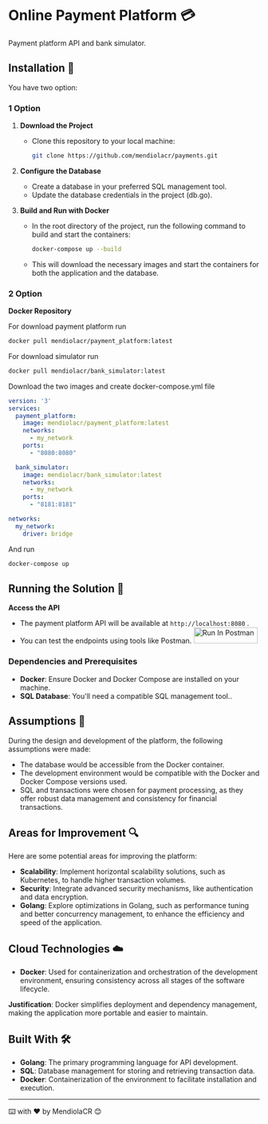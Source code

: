 # Online Payment Platform 💳

Payment platform API and bank simulator.

## Installation 🔧

You have two option:
### 1 Option
1. **Download the Project**
   - Clone this repository to your local machine:
     ```bash
     git clone https://github.com/mendiolacr/payments.git
     ```

2. **Configure the Database**
   - Create a database in your preferred SQL management tool.
   - Update the database credentials in the project (db.go).

3. **Build and Run with Docker**
   - In the root directory of the project, run the following command to build and start the containers:
     ```bash
     docker-compose up --build
     ```
   - This will download the necessary images and start the containers for both the application and the database.

### 2 Option
**Docker Repository**

For download payment platform run
 ```bash
docker pull mendiolacr/payment_platform:latest
 ```

For download simulator run
 ```bash
docker pull mendiolacr/bank_simulator:latest
 ```

Download the two images and create docker-compose.yml file 

```docker-compose.yml
version: '3'
services:
  payment_platform:
    image: mendiolacr/payment_platform:latest
    networks:
      - my_network
    ports:
      - "8080:8080"

  bank_simulator:
    image: mendiolacr/bank_simulator:latest
    networks:
      - my_network
    ports:
      - "8181:8181"

networks:
  my_network:
    driver: bridge
```

And run
```bash
docker-compose up 
```

## Running the Solution 🚀

**Access the API**
   - The payment platform API will be available at `http://localhost:8080` .
   - You can test the endpoints using tools like Postman.
[<img src="https://run.pstmn.io/button.svg" alt="Run In Postman" style="width: 128px; height: 32px;">](https://god.gw.postman.com/run-collection/5205075-a0612109-f5a2-4919-aa48-37cca8af6b78?action=collection%2Ffork&source=rip_markdown&collection-url=entityId%3D5205075-a0612109-f5a2-4919-aa48-37cca8af6b78%26entityType%3Dcollection%26workspaceId%3Df326ae33-2888-45af-b1fe-04ddc953c1e1)

### Dependencies and Prerequisites

- **Docker**: Ensure Docker and Docker Compose are installed on your machine.
- **SQL Database**: You'll need a compatible SQL management tool..

## Assumptions 🤔

During the design and development of the platform, the following assumptions were made:

- The database would be accessible from the Docker container.
- The development environment would be compatible with the Docker and Docker Compose versions used.
- SQL and transactions were chosen for payment processing, as they offer robust data management and consistency for financial transactions.

## Areas for Improvement 🔍

Here are some potential areas for improving the platform:

- **Scalability**: Implement horizontal scalability solutions, such as Kubernetes, to handle higher transaction volumes.
- **Security**: Integrate advanced security mechanisms, like authentication and data encryption.
- **Golang**: Explore optimizations in Golang, such as performance tuning and better concurrency management, to enhance the efficiency and speed of the application.

## Cloud Technologies ☁️

- **Docker**: Used for containerization and orchestration of the development environment, ensuring consistency across all stages of the software lifecycle.

**Justification**: Docker simplifies deployment and dependency management, making the application more portable and easier to maintain.

## Built With 🛠️

- **Golang**: The primary programming language for API development.
- **SQL**: Database management for storing and retrieving transaction data.
- **Docker**: Containerization of the environment to facilitate installation and execution.

---

⌨️ with ❤️ by MendiolaCR 😊
